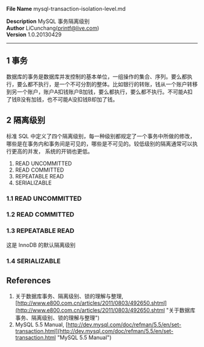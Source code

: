 **File Name** mysql-transaction-isolation-level.md    

**Description** MySQL 事务隔离级别  
**Author** LiCunchang(printf@live.com)  
**Version** 1.0.20130429  

------

## 1 事务

数据库的事务是数据库并发控制的基本单位，一组操作的集合、序列。要么都执行，要么都不执行，是一个不可分割的整体。比如银行的转账，钱从一个账户转移到另一个账户，账户A扣钱账户B加钱，要么都执行，要么都不执行。不可能A扣了钱B没有加钱，也不可能A没扣钱B却加了钱。







## 2 隔离级别

标准 SQL 中定义了四个隔离级别，每一种级别都规定了一个事务中所做的修改，哪些是在事务内和事务间是可见的，哪些是不可见的。较低级别的隔离通常可以执行更高的并发， 系统的开销也更低。

1. READ UNCOMMITTED
2. READ COMMITTED
3. REPEATABLE READ
4. SERIALIZABLE

### 1.1 READ UNCOMMITTED



### 1.2 READ COMMITTED



### 1.3 REPEATABLE READ

这是 InnoDB 的默认隔离级别


### 1.4 SERIALIZABLE



## References

1. 关于数据库事务、隔离级别、锁的理解与整理, [http://www.e800.com.cn/articles/2011/0803/492650.shtml](http://www.e800.com.cn/articles/2011/0803/492650.shtml "关于数据库事务、隔离级别、锁的理解与整理")
1. MySQL 5.5 Manual, [http://dev.mysql.com/doc/refman/5.5/en/set-transaction.html](http://dev.mysql.com/doc/refman/5.5/en/set-transaction.html "MySQL 5.5 Manual")
